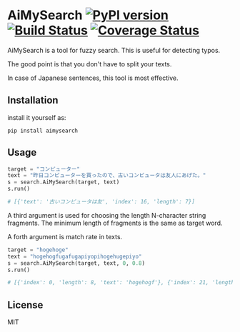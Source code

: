 # AiMySearch [![PyPI version](https://badge.fury.io/py/aimysearch.svg)](https://badge.fury.io/py/aimysearch) [![Build Status](https://travis-ci.org/egusahiroaki/aimysearch.svg?branch=master)](https://travis-ci.org/egusahiroaki/aimysearch) [![Coverage Status](https://coveralls.io/repos/github/egusahiroaki/aimysearch/badge.svg?branch=master)](https://coveralls.io/github/egusahiroaki/aimysearch?branch=master)

AiMySearch is a tool for fuzzy search. This is useful for detecting typos.

The good point is that you don't have to split your texts.

In case of Japanese sentences, this tool is most effective.

## Installation

install it yourself as:

    pip install aimysearch

## Usage

```py
target = "コンピューター"
text = "昨日コンピューターを買ったので、古いコンピュータは友人にあげた。"
s = search.AiMySearch(target, text)
s.run()

# [{'text': '古いコンピュータは友', 'index': 16, 'length': 7}]
```

A third argument is used for choosing the length N-character string fragments. The minimum length of fragments is the same as target word.

A forth argument is match rate in texts.

```py
target = "hogehoge"
text = "hogehogfugafugapiyopihogehugepiyo"
s = search.AiMySearch(target, text, 0, 0.8)
s.run()

# [{'index': 0, 'length': 8, 'text': 'hogehogf'}, {'index': 21, 'length': 8, 'text': 'hogehuge'}]
```

## License

MIT
